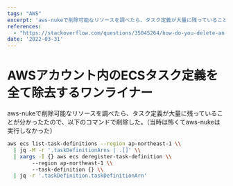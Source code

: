 ```yaml
---
tags: "AWS"
excerpt: 'aws-nukeで削除可能なリソースを調べたら、タスク定義が大量に残っていることが分かったたので、以下のコマンドで削除した。'
references:
  - "https://stackoverflow.com/questions/35045264/how-do-you-delete-an-aws-ecs-task-definition/66079759"
date: '2022-03-31'
---
```


# AWSアカウント内のECSタスク定義を全て除去するワンライナー

aws-nukeで削除可能なリソースを調べたら、タスク定義が大量に残っていることが分かったたので、以下のコマンドで削除した。（当時は怖くてaws-nukeは実行しなかった）

```bash
aws ecs list-task-definitions --region ap-northeast-1 \\
  | jq -M -r '.taskDefinitionArns | .[]' \\
  | xargs -I {} aws ecs deregister-task-definition \\
        --region ap-northeast-1 \\
        --task-definition {} \\
  | jq -r '.taskDefinition.taskDefinitionArn'
```
